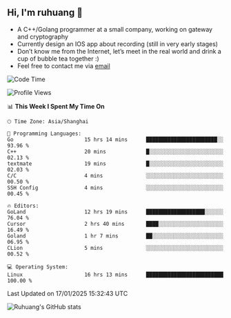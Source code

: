 ## Hi, I'm ruhuang 👋

- A C++/Golang programmer at a small company, working on gateway and cryptography
- Currently design an IOS app about recording (still in very early stages)
- Don’t know me from the Internet, let’s meet in the real world and drink a cup of bubble tea together :)
- Feel free to contact me via [email](mailto:ruhuang2001@gmail.com)
<!--START_SECTION:waka-->
![Code Time](http://img.shields.io/badge/Code%20Time-270%20hrs%2057%20mins-blue)

![Profile Views](http://img.shields.io/badge/Profile%20Views-0-blue)

📊 **This Week I Spent My Time On** 

```text
🕑︎ Time Zone: Asia/Shanghai

💬 Programming Languages: 
Go                       15 hrs 14 mins      ███████████████████████░░   93.96 % 
C++                      20 mins             █░░░░░░░░░░░░░░░░░░░░░░░░   02.13 % 
textmate                 19 mins             █░░░░░░░░░░░░░░░░░░░░░░░░   02.03 % 
C/C                      4 mins              ░░░░░░░░░░░░░░░░░░░░░░░░░   00.50 % 
SSH Config               4 mins              ░░░░░░░░░░░░░░░░░░░░░░░░░   00.45 % 

🔥 Editors: 
GoLand                   12 hrs 19 mins      ███████████████████░░░░░░   76.04 % 
Cursor                   2 hrs 40 mins       ████░░░░░░░░░░░░░░░░░░░░░   16.49 % 
Goland                   1 hr 7 mins         ██░░░░░░░░░░░░░░░░░░░░░░░   06.95 % 
CLion                    5 mins              ░░░░░░░░░░░░░░░░░░░░░░░░░   00.52 % 

💻 Operating System: 
Linux                    16 hrs 13 mins      █████████████████████████   100.00 % 
```


 Last Updated on 17/01/2025 15:32:43 UTC
<!--END_SECTION:waka-->

![Ruhuang's GitHub stats](https://github-readme-stats.vercel.app/api?username=ruhuang2001&count_private=true&hide_title=true&show_icons=true&theme=vue)

